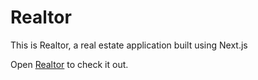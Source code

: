 # Realtor

This is Realtor, a real estate application built using Next.js  

Open [Realtor](https://realtor-coral.vercel.app) to check it out.
